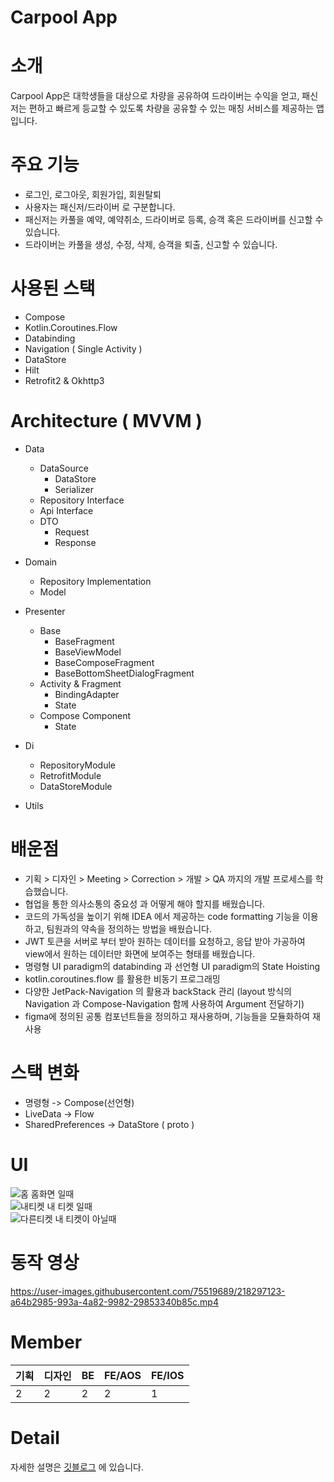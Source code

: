 # Carpool App

# 소개

Carpool App은 대학생들을 대상으로 차량을 공유하여 드라이버는 수익을 얻고, 패신저는 편하고 빠르게 등교할 수 있도록 차량을 공유할 수 있는 매칭 서비스를 제공하는 앱 입니다.

# 주요 기능

- 로그인, 로그아웃, 회원가입, 회원탈퇴
- 사용자는 패신저/드라이버 로 구분합니다.
- 패신저는 카풀을 예약, 예약취소, 드라이버로 등록, 승객 혹은 드라이버를 신고할 수 있습니다.
- 드라이버는 카풀을 생성, 수정, 삭제, 승객을 퇴출, 신고할 수 있습니다.

# 사용된 스택

- Compose
- Kotlin.Coroutines.Flow
- Databinding
- Navigation ( Single Activity )
- DataStore
- Hilt
- Retrofit2 & Okhttp3

# Architecture ( MVVM )

 - Data
    - DataSource
 	  - DataStore
  	  - Serializer
    - Repository Interface
    - Api Interface
    - DTO
      - Request
      - Response

 - Domain
  	- Repository Implementation
  	- Model

 - Presenter
    - Base
      - BaseFragment
      - BaseViewModel
      - BaseComposeFragment
      - BaseBottomSheetDialogFragment
  	- Activity & Fragment
   		- BindingAdapter
   		- State
  	- Compose Component
   		- State
      
 - Di
    - RepositoryModule
    - RetrofitModule
    - DataStoreModule

 - Utils

# 배운점

- 기획 > 디자인 > Meeting > Correction > 개발 > QA 까지의 개발 프로세스를 학습했습니다.
- 협업을 통한 의사소통의 중요성 과 어떻게 해야 할지를 배웠습니다.
- 코드의 가독성을 높이기 위해 IDEA 에서 제공하는 code formatting 기능을 이용하고, 팀원과의 약속을 정의하는 방법을 배웠습니다.
- JWT 토큰을 서버로 부터 받아 원하는 데이터를 요청하고, 응답 받아 가공하여 view에서 원하는 데이터만 화면에 보여주는 형태를 배웠습니다.
- 명령형 UI paradigm의 databinding 과 선언형 UI paradigm의 State Hoisting
- kotlin.coroutines.flow 를 활용한 비동기 프로그래밍
- 다양한 JetPack-Navigation 의 활용과 backStack 관리 (layout 방식의 Navigation 과 Compose-Navigation 함께 사용하여 Argument 전달하기)
- figma에 정의된 공통 컴포넌트들을 정의하고 재사용하며, 기능들을 모듈화하여 재사용

# 스택 변화

 - 명령형 -> Compose(선언형)
 - LiveData -> Flow
 - SharedPreferences -> DataStore ( proto )

# UI

![홈](https://user-images.githubusercontent.com/75519689/226547890-d8698695-4455-40cb-a4b6-634de973756f.jpg)
홈화면 일때
<br/>
![내티켓](https://user-images.githubusercontent.com/75519689/226547936-1ad22eeb-c1d6-4edc-b8fc-05a3f596bb5f.jpg)
내 티켓 일때
<br/>
![다른티켓](https://user-images.githubusercontent.com/75519689/226547957-633c8748-f6d5-47d0-97f7-e37ac5f495ee.jpg)
내 티켓이 아닐때

# 동작 영상

https://user-images.githubusercontent.com/75519689/218297123-a64b2985-993a-4a82-9982-29853340b85c.mp4

# Member

| 기획 | 디자인 | BE | FE/AOS | FE/IOS |
| ----- | ----- | ----- | ----- | ----- |
| 2 | 2 | 2 | 2 | 1 |

# Detail

자세한 설명은 [깃블로그](https://jowunnal.github.io/projects/carpool/ "link") 에 있습니다.
